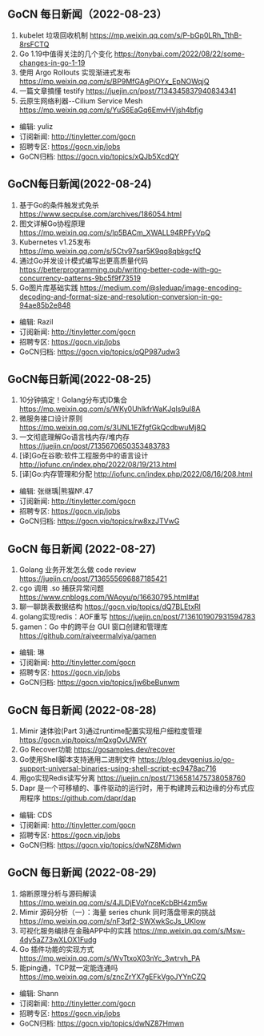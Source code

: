 ## GoCN 每日新闻（2022-08-23）

1. kubelet 垃圾回收机制 https://mp.weixin.qq.com/s/P-bGp0LRh_TthB-8rsFCTQ
2. Go 1.19中值得关注的几个变化 https://tonybai.com/2022/08/22/some-changes-in-go-1-19
3. 使用 Argo Rollouts 实现渐进式发布 https://mp.weixin.qq.com/s/BP9MfGAgPiOYx_EpNOWqjQ
4. 一篇文章搞懂 testify https://juejin.cn/post/7134345837940834341
5. 云原生网络利器--Cilium Service Mesh https://mp.weixin.qq.com/s/YuS6EaGq6EmvHVjsh4bfjg

* 编辑: yuliz
* 订阅新闻: http://tinyletter.com/gocn
* 招聘专区: https://gocn.vip/jobs
* GoCN归档: https://gocn.vip/topics/xQJb5XcdQY


## GoCN每日新闻(2022-08-24)

1. 基于Go的条件触发式免杀 https://www.secpulse.com/archives/186054.html
2. 图文详解Go协程原理 https://mp.weixin.qq.com/s/lp5BACm_XWALL94RPFyVpQ
3. Kubernetes v1.25发布 https://mp.weixin.qq.com/s/5Ctv97sar5K9qq8qbkgcfQ
4. 通过Go并发设计模式编写出更高质量代码 https://betterprogramming.pub/writing-better-code-with-go-concurrency-patterns-9bc5f9f73519
5. Go图片库基础实践 https://medium.com/@sleduap/image-encoding-decoding-and-format-size-and-resolution-conversion-in-go-94ae85b2e848
 
* 编辑: Razil
* 订阅新闻: http://tinyletter.com/gocn
* 招聘专区: https://gocn.vip/jobs
* GoCN归档: https://gocn.vip/topics/qQP987udw3

## GoCN每日新闻(2022-08-25)

1. 10分钟搞定！Golang分布式ID集合 https://mp.weixin.qq.com/s/WKy0UhlkfrWaKJqls9ul8A
2. 微服务接口设计原则 https://mp.weixin.qq.com/s/3UNL1EZfgfGkQcdbwuMj8Q
3. 一文彻底理解Go语言栈内存/堆内存 https://juejin.cn/post/7135670650353483783
4. [译]Go在谷歌:软件工程服务中的语言设计 http://iofunc.cn/index.php/2022/08/19/213.html
5. [译]Go:内存管理和分配 http://iofunc.cn/index.php/2022/08/16/208.html
 
* 编辑: 张继瑀|熊猫№.47
* 订阅新闻: http://tinyletter.com/gocn
* 招聘专区: https://gocn.vip/jobs
* GoCN归档: https://gocn.vip/topics/rw8xzJTVwG

## GoCN 每日新闻 (2022-08-27)

1. Golang 业务开发怎么做 code review https://juejin.cn/post/7136555696887185421
2. cgo 调用 .so 捕获异常问题 https://www.cnblogs.com/WAoyu/p/16630795.html#at
3. 聊一聊跳表数据结构 https://gocn.vip/topics/dQ7BLEtxRl
4. golang实现redis：AOF重写 https://juejin.cn/post/7136101907931594783
5. gamen：Go 中的跨平台 GUI 窗口创建和管理库 https://github.com/rajveermalviya/gamen

- 编辑: 琳 
- 订阅新闻: http://tinyletter.com/gocn
- 招聘专区: https://gocn.vip/jobs
- GoCN归档: https://gocn.vip/topics/jw6beBunwm

## GoCN 每日新闻 (2022-08-28)

1. Mimir 速体验(Part 3)通过runtime配置实现租户细粒度管理 https://gocn.vip/topics/mQxgOvUWRY
2. Go Recover功能 https://gosamples.dev/recover
3. Go使用Shell脚本支持通用二进制文件 https://blog.devgenius.io/go-support-universal-binaries-using-shell-script-ec9478ac716
4. 用go实现Redis读写分离 https://juejin.cn/post/7136581475738058760
5. Dapr 是一个可移植的、事件驱动的运行时，用于构建跨云和边缘的分布式应用程序 https://github.com/dapr/dap

- 编辑: CDS
- 订阅新闻: http://tinyletter.com/gocn
- 招聘专区: https://gocn.vip/jobs
- GoCN归档: https://gocn.vip/topics/dwNZ8Midwn

## GoCN 每日新闻 (2022-08-29)

1. 熔断原理分析与源码解读 https://mp.weixin.qq.com/s/4JLDjEVoYnceKcbBH4zm5w
2. Mimir 源码分析（一）：海量 series chunk 同时落盘带来的挑战 https://mp.weixin.qq.com/s/nF3qf2-SWXwkScJs_UKlow 
3. 可视化服务编排在金融APP中的实践 https://mp.weixin.qq.com/s/Msw-4dy5aZ73wXLOX1Fudg
4. Go 插件功能的实现方式 https://mp.weixin.qq.com/s/WvTtxoX03nYc_3wtrvh_PA
5. 能ping通，TCP就一定能连通吗 https://mp.weixin.qq.com/s/zncZrYX7gEFkVgoJYYnCZQ

- 编辑: Shann
- 订阅新闻: http://tinyletter.com/gocn
- 招聘专区: https://gocn.vip/jobs
- GoCN归档: https://gocn.vip/topics/dwNZ87Hmwn

